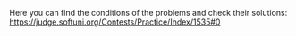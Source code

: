Here you can find the conditions of the problems and check their solutions:
https://judge.softuni.org/Contests/Practice/Index/1535#0